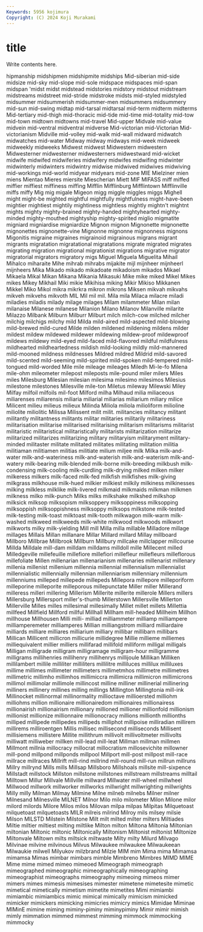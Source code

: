 ```yaml
---
Keywords: 5956 kojimura
Copyright: (C) 2024 Koji Murakami
---
```


# title

Write contents here.



hipmanship midshipmen midshipmite midships Mid-siberian mid-side midsize mid-sky
mid-slope mid-sole midspace midspaces mid-span midspan 'midst midst midstead midstories
midstory midstout midstream midstreams midstreet mid-stride midstroke midsts mid-styled midstyled
midsummer midsummerish midsummer-men midsummers midsummery mid-sun mid-swing midtap mid-tarsal midtarsal
mid-term midterm midterms Mid-tertiary mid-thigh mid-thoracic mid-tide mid-time mid-totality mid-tow
mid-town midtown midtowns mid-travel Mid-upper Midvale mid-value midvein mid-ventral midventral
midverse Mid-victorian mid-Victorian Mid-victorianism Midville mid-volley mid-walk mid-wall midward midwatch
midwatches mid-water Midway midway midways mid-week midweek midweekly midweeks Midwest
midwest Midwestern midwestern Midwesterner midwesterner midwesterners midwestward mid-wicket midwife midwifed
midwiferies midwifery midwifes midwifing midwinter midwinterly midwinters midwintry midwise midwived
midwives midwiving mid-workings mid-world midyear midyears mid-zone MIE Mielziner mien
miens Mientao Mieres miersite Miescherian Miett MIF MIFASS miff miffed
miffier miffiest miffiness miffing Mifflin Mifflinburg Mifflintown Mifflinville miffs miffy
Mig mig migale Migeon migg miggle miggles miggs Mighell might
might-be mighted mightful mightfully mightfulness might-have-been mightier mightiest mightily mightiness
mightless mightly mightn't mightnt mights mighty mighty-brained mighty-handed mightyhearted mighty-minded
mighty-mouthed mightyship mighty-spirited miglio migmatite migniard migniardise migniardize Mignon mignon
Mignonette mignonette mignonettes mignonette-vine Mignonne mignonne mignonness mignons Migonitis migraine
migraines migrainoid migrainous migrans migrant migrants migratation migratational migratations migrate
migrated migrates migrating migration migrational migrationist migrations migrative migrator migratorial
migrators migratory migs Miguel Miguela Miguelita Mihail Mihalco miharaite Mihe
mihrab mihrabs mijakite mijl mijnheer mijnheerl mijnheers Mika Mikado mikado
mikadoate mikadoism mikados Mikael Mikaela Mikal Mikan Mikana Mikania Mikasuki
Mike mike miked Mikel Mikes mikes Mikey Mikhail Miki mikie
Mikihisa miking Mikir Mikiso Mikkanen Mikkel Miko Mikol mikra mikrkra
mikron mikrons Miksen mikvah mikvahs mikveh mikvehs mikvoth MIL Mil
mil mil. Mila mila Milaca milacre miladi miladies miladis milady
milage milages Milam milammeter Milan milan milanaise Milanese milanese Milanion
Milano Milanov Milanville milarite Milazzo Milbank Milburn Milburr Milburt milch
milch-cow milched milcher milchig milchigs milchy mild Milda mild-aired mild-aspected
mild-blowing mild-brewed mild-cured Milde milden mildened mildening mildens milder mildest
mildew mildewed mildewer mildewing mildew-proof mildewproof mildews mildewy mild-eyed mild-faced
mild-flavored mildful mildfulness mildhearted mildheartedness mildish mild-looking mildly mild-mannered mild-mooned
mildness mildnesses Mildred mildred Mildrid mild-savored mild-scented mild-seeming mild-spirited mild-spoken
mild-tempered mild-tongued mild-worded Mile mile mileage mileages Miledh Mi-le-fo Milena
mile-ohm mileometer milepost mileposts mile-pound miler milers Miles miles Milesburg
Milesian milesian milesima milesimo milesimos Milesius milestone milestones Milesville mile-ton
Miletus mileway Milewski Miley Milfay milfoil milfoils mil-foot Milford milha
Milhaud milia miliaceous miliarenses miliarensis miliaria miliarial miliarias miliarium miliary
milice Milicent milieu milieus milieux Milinda Miliola miliola milioliform milioline
miliolite miliolitic Milissa Milissent milit milit. militancies militancy militant militantly
militantness militants militar militaries militarily militariness militarisation militarise militarised militarising
militarism militarisms militarist militaristic militaristical militaristically militarists militarization militarize militarized
militarizes militarizing military militaryism militaryment military-minded militaster militate militated militates
militating militation militia militiaman militiamen militias militiate milium miljee milk
Milka milk-and-water milk-and-wateriness milk-and-waterish milk-and-waterism milk-and-watery milk-bearing milk-blended milk-borne milk-breeding
milkbush milk-condensing milk-cooling milk-curdling milk-drying milked milken milker milkeress milkers
milk-faced milk-fed milkfish milkfishes milk-giving milkgrass milkhouse milk-hued milkier milkiest
milkily milkiness milkinesses milking milkless milklike milk-livered milkmaid milkmaids milkman
milkmen milkness milko milk-punch Milks milks milkshake milkshed milkshop milksick
milksop milksopism milksoppery milksoppiness milksopping milksoppish milksoppishness milksoppy milksops milkstone
milk-tested milk-testing milk-toast milktoast milk-tooth milkwagon milk-warm milk-washed milkweed milkweeds
milk-white milkwood milkwoods milkwort milkworts milky milk-yielding Mill mill Milla
milla millable Milladore millage millages Millais Millan millanare Millar Millard
millard Millay millboard Millboro Millbrae Millbrook Millburn Millbury millcake millclapper
millcourse Millda Milldale mill-dam milldam milldams milldoll mille Millecent milled
Milledgeville millefeuille millefiore millefiori millefleur millefleurs milleflorous millefoliate Millen millenarian
millenarianism millenaries millenarist millenary millenia millenist millenium millennia millennial millennialism
millennialist millennialistic millennially millennian millenniarism millenniary millennium millenniums milleped millepede
millepeds Millepora millepore milleporiform milleporine milleporite milleporous millepunctate Miller miller
Millerand milleress milleri millering Millerism Millerite millerite millerole Millers millers
Millersburg Millersport miller's-thumb Millerstown Millersville Millerton Millerville Milles milles millesimal
millesimally Millet millet millets Millettia millfeed Millfield Millford millful Millhall
Millham mill-headed Millheim Millhon millhouse Millhousen Milli milli- milliad milliammeter
milliamp milliampere milliamperemeter milliamperes Millian milliangstrom milliard milliardaire milliards milliare
milliares milliarium milliary millibar millibarn millibars Millican Millicent millicron millicurie
millidegree Millie millieme milliemes milliequivalent millier milliers millifarad millifold milliform
milligal milligals Milligan milligrade milligram milligramage milligram-hour milligramme milligrams millihenries
millihenry millihenrys millijoule Millikan Milliken millilambert millile milliliter milliliters millilitre
milliluces millilux milliluxes millime millimes millimeter millimeters millimetmhos millimetre millimetres
millimetric millimho millimhos millimiccra millimicra millimicron millimicrons millimol millimolar millimole
millincost milline milliner millinerial millinering milliners millinery millines milling millings
Millington Millingtonia mill-ink Millinocket millinormal millinormality millioctave millioersted milliohm milliohms
million millionaire millionairedom millionaires millionairess millionairish millionairism millionary millioned millioner
millionfold millionism millionist millionize millionnaire millionocracy millions millionth millionths milliped
millipede millipedes millipeds milliphot millipoise milliradian millirem millirems milliroentgen Millis
millisec millisecond milliseconds Millisent millisiemens millistere Millite millithrum millivolt millivoltmeter
millivolts milliwatt milliweber millken mill-lead mill-leat Millman millman millmen Millmont
millnia millocracy millocrat millocratism millosevichite millowner mill-pond millpond millponds millpool
Millport mill-post millpost mill-race millrace millraces Millrift mill-rind millrind mill-round
mill-run millrun millruns Millry millrynd Mills mills Millsap Millsboro Millshoals
millsite mill-sixpence Millstadt millstock Millston millstone millstones millstream millstreams milltail
Milltown Millur Millvale Millville millward Millwater mill-wheel millwheel Millwood millwork
millworker millworks millwright millwrighting millwrights Milly milly Milman Milmay Milmine
Milne milneb milnebs Milner milner Milnesand Milnesville MILNET Milnor Milo
milo milometer Milon Milone milor milord milords Milore Milos milos
Milovan milpa milpas Milpitas Milquetoast milquetoast milquetoasts MILR milreis milrind
Milroy mils milsey milsie Milson MILSTD Milstein Milstone Milt milt
milted milter milters Miltiades Miltie miltier miltiest milting miltlike Milton
milton Miltona Miltonia Miltonian miltonian Miltonic miltonic Miltonically Miltonism Miltonist
miltonist Miltonize Miltonvale Miltown milts miltsick miltwaste Milty milty Milurd
Milvago Milvinae milvine milvinous Milvus Milwaukee milwaukee Milwaukeean Milwaukie milwell
Milyukov milzbrand Milzie MIM mim Mima mima Mimamsa mimamsa Mimas
mimbar mimbars mimble Mimbreno Mimbres MIMD MIME Mime mime mimed
mimeo mimeoed Mimeograph mimeograph mimeographed mimeographic mimeographically mimeographing mimeographist mimeographs
mimeography mimeoing mimeos mimer mimers mimes mimesis mimesises mimester mimetene
mimetesite mimetic mimetical mimetically mimetism mimetite mimetites Mimi mimiambi mimiambic
mimiambics mimic mimical mimically mimicism mimicked mimicker mimickers mimicking mimicries
mimicry mimics Mimidae Miminae MIMinE mimine miming miminy-piminy miminypiminy Mimir
mimir mimish mimly mimmation mimmed mimmest mimming mimmock mimmocking mimmocky
